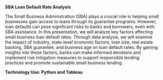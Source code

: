 **SBA Loan Default Rate Analysis**

The Small Business Administration (SBA) plays a crucial role in helping small businesses gain access to loans through its guarantee programs. However, loan defaults can pose significant risks to banks and borrowers, even with SBA assistance.
In this presentation, we will analyze key factors affecting small business loan default rates. Through data analysis, we will examine the impact of industry, state-level economic factors, loan size, real estate backing, SBA guarantee, and business age on loan default rates. By gaining insights into these factors, banks can make informed decisions and implement risk mitigation measures to support responsible lending practices and promote sustainable small business lending.

**Technology Use: Python and Tableau**
